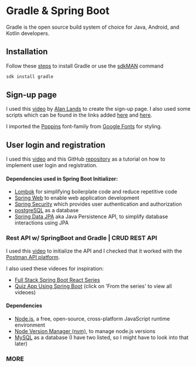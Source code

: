# Gradle & Spring Boot

Gradle is the open source build system of choice for Java, Android, and Kotlin developers.

## Installation

Follow these [steps](https://gradle.org/install/) to install Gradle or use the [sdkMAN](https://sdkman.io/) command

```bash
sdk install gradle
```
## Sign-up page
I used this [video](https://www.youtube.com/watch?v=5EQyWl5cHjc) by [Alan Lands](https://www.youtube.com/@AlanLands) to create the sign-up page.
I also used some scripts which can be found in the links added [here](https://unpkg.com/ionicons@7.1.0/dist/ionicons/ionicons.esm.js)
and [here](https://unpkg.com/ionicons@7.1.0/dist/ionicons/ionicons.js).

I imported the [Poppins](https://fonts.google.com/specimen/Poppins) font-family from [Google Fonts](https://fonts.google.com/) for styling.

## User login and registration
I used this [video](https://www.youtube.com/watch?v=X7pGCmVxx10) and this GitHub [repository](https://github.com/Alanlands1/springbootBackend)
as a tutorial on how to implement user login and registration.

#### Dependencies used in Spring Boot Initializer:

- [Lombok](https://projectlombok.org/) for simplifying boilerplate code and reduce repetitive code
- [Spring Web](https://spring.io/projects/spring-ws) to enable web application development
- [Spring Security](https://spring.io/projects/spring-security) which provides user authentication and authorization
- [postgreSQL](https://www.postgresql.org/) as a database
- [Spring Data JPA](https://spring.io/projects/spring-data-jpa) aka Java Persistence API, to simplify database interactions using JPA

### Rest API w/ SpringBoot and Gradle | CRUD REST API

I used this [video](https://www.youtube.com/watch?v=B-cePk1ruuY&ab_channel=TechHelp) to initialize the API
and I checked that it worked with the [Postman API platform](https://www.postman.com/). 

I also used these videoes for inspiration:
- [Full Stack Spring Boot React Series](https://www.youtube.com/playlist?list=PL1oBBulPlvs84AmRmT-_3dGz4KHYuINsj)
- [Quiz App Using Spring Boot](https://www.youtube.com/watch?v=zFGh_Jh-Hvs&ab_channel=Telusko) (click on 'From the series' to view all videoes)

#### Dependencies

- [Node.js](https://nodejs.org/en), a free, open-source, cross-platform JavaScript runtime environment
- [Node Version Manager (nvm)](https://github.com/nvm-sh/nvm), to manage node.js versions
- [MySQL](https://www.mysql.com/) as a database (I have two listed, so I might have to look into that later)

### MORE

